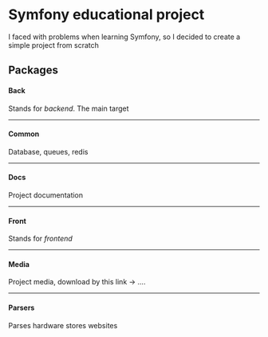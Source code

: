 # Symfony educational project

I faced with problems when learning Symfony, so I decided to create a simple project from scratch


## Packages


#### Back

Stands for *backend*. The main target

-----
#### Common

Database, queues, redis

-----
#### Docs

Project documentation

-----
#### Front

Stands for *frontend*

-----
#### Media

Project media, download by this link -> ....

-----
#### Parsers

Parses hardware stores websites


